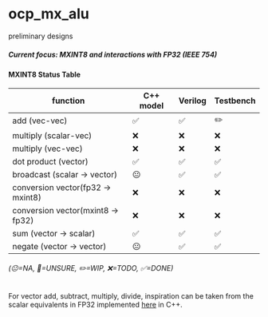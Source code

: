 # ocp_mx_alu
preliminary designs

##### Current focus: MXINT8 and interactions with FP32 (IEEE 754)

#### MXINT8 Status Table 

| function                      | C++ model |Verilog | Testbench    |
| --------                      | -------   |------- | -------- |
| add (vec-vec)                  | ✅       | ✅     | ✏️     |
| multiply (scalar-vec)             | ❌       | ❌     | ❌     |
| multiply (vec-vec)             | ❌       | ❌     | ❌     |
| dot product (vector)    | ✅       | ✅     | ✅     |
| broadcast (scalar -> vector)  | 😐       | ✅     | ✅     |
| conversion vector(fp32 -> mxint8) | ❌       | ❌     | ❌     |
| conversion vector(mxint8 -> fp32) | ❌       | ❌     | ❌     |
| sum (vector -> scalar)        | ✅       | ✅      | ✅     |
| negate (vector -> vector)     | 😐       | ✅     | ✅     |
###### (😐=NA, 🤔=UNSURE, ✏️=WIP, ❌=TODO, ✅=DONE)

For vector add, subtract, multiply, divide, inspiration can be taken from the scalar equivalents in FP32 implemented [here](https://github.com/pncel/float_by_hand) in C++.
